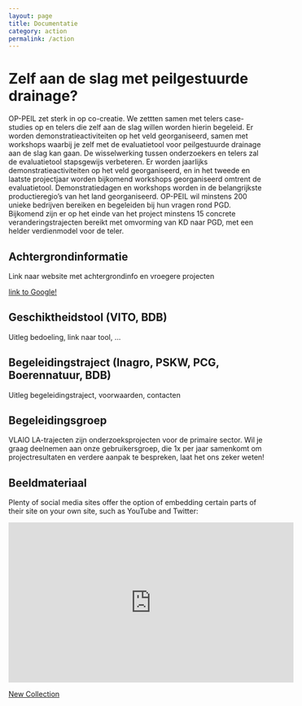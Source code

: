 ```yaml
---
layout: page
title: Documentatie
category: action
permalink: /action
---
```


# Zelf aan de slag met peilgestuurde drainage?
OP-PEIL zet sterk in op co-creatie. We zettten samen met telers case-studies op en telers die zelf aan de slag willen worden hierin begeleid. 
Er worden demonstratieactiviteiten op het veld georganiseerd, samen met workshops waarbij je zelf met de evaluatietool voor peilgestuurde drainage aan de slag 
kan gaan. De wisselwerking tussen onderzoekers en telers zal de evaluatietool stapsgewijs verbeteren. 
Er worden jaarlijks demonstratieactiviteiten op het veld georganiseerd, en in het tweede en laatste projectjaar worden bijkomend workshops georganiseerd 
omtrent de evaluatietool. Demonstratiedagen en workshops worden in de belangrijkste productieregio’s van het land georganiseerd.
OP-PEIL wil minstens 200 unieke bedrijven bereiken en begeleiden bij hun vragen rond PGD. 
Bijkomend zijn er op het einde van het project minstens 15 concrete veranderingstrajecten bereikt met omvorming van KD naar PGD, met een helder verdienmodel 
voor de teler.


## Achtergrondinformatie

Link naar website met achtergrondinfo en vroegere projecten

[link to Google!](http://google.com)

## Geschiktheidstool (VITO, BDB)

Uitleg bedoeling, link naar tool, ...

## Begeleidingstraject (Inagro, PSKW, PCG, Boerennatuur, BDB)

Uitleg begeleidingstraject, voorwaarden, contacten

## Begeleidingsgroep

VLAIO LA-trajecten zijn onderzoeksprojecten voor de primaire sector. 
Wil je graag deelnemen aan onze gebruikersgroep, die 1x per jaar samenkomt om projectresultaten en verdere aanpak te bespreken, laat het ons zeker weten!


## Beeldmateriaal

Plenty of social media sites offer the option of embedding certain parts of their site on your own site, such as YouTube and Twitter:

<iframe width="560" height="315" src="https://www.youtube.com/embed/mthtn1X4eUY" frameborder="0" allowfullscreen></iframe>

<a class="twitter-grid" data-partner="tweetdeck" href="https://twitter.com/paululele/timelines/755079130027352064">New Collection</a> <script async src="//platform.twitter.com/widgets.js" charset="utf-8"></script>
